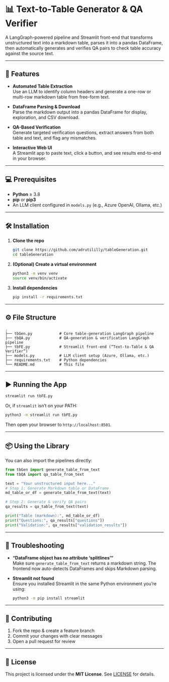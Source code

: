 # 📊 Text-to-Table Generator & QA Verifier

A LangGraph-powered pipeline and Streamlit front-end that transforms unstructured text into a markdown table, parses it into a pandas DataFrame, then automatically generates and verifies QA pairs to check table accuracy against the source text.

---

## 🚀 Features

- **Automated Table Extraction**  
  Use an LLM to identify column headers and generate a one-row or multi-row markdown table from free-form text.

- **DataFrame Parsing & Download**  
  Parse the markdown output into a pandas DataFrame for display, exploration, and CSV download.

- **QA-Based Verification**  
  Generate targeted verification questions, extract answers from both table and text, and flag any mismatches.

- **Interactive Web UI**  
  A Streamlit app to paste text, click a button, and see results end-to-end in your browser.

---

## 💻 Prerequisites

- **Python** ≥ 3.8  
- **pip** or **pip3**  
- An LLM client configured in `models.py` (e.g., Azure OpenAI, Ollama, etc.)

---

## 🛠 Installation

1. **Clone the repo**  
   ```bash
   git clone https://github.com/adrutililly/tableGeneration.git
   cd tableGeneration
   ```

2. **(Optional) Create a virtual environment**  
   ```bash
   python3 -m venv venv
   source venv/bin/activate
   ```

3. **Install dependencies**  
   ```bash
   pip install -r requirements.txt
   ```

---

## ⚙️ File Structure

```
.
├── tbGen.py            # Core table‐generation LangGraph pipeline
├── tbQA.py             # QA‐generation & verification LangGraph pipeline
├── tbFE.py             # Streamlit front-end (“Text-to-Table & QA Verifier”) 
├── models.py           # LLM client setup (Azure, Ollama, etc.)
├── requirements.txt    # Python dependencies
└── README.md           # This file
```

---

## ▶️ Running the App

```bash
streamlit run tbFE.py
```

Or, if `streamlit` isn’t on your PATH:

```bash
python3 -m streamlit run tbFE.py
```

Then open your browser to `http://localhost:8501`.

---

## 📦 Using the Library

You can also import the pipelines directly:

```python
from tbGen import generate_table_from_text
from tbQA import qa_table_from_text

text = "Your unstructured input here..."
# Step 1: Generate Markdown table or DataFrame
md_table_or_df = generate_table_from_text(text)

# Step 2: Generate & verify QA pairs
qa_results = qa_table_from_text(text)

print("Table (markdown):", md_table_or_df)
print("Questions:", qa_results["questions"])
print("Validation:", qa_results["validation_results"])
```

---

## 🐞 Troubleshooting

- **“DataFrame object has no attribute ‘splitlines’”**  
  Make sure `generate_table_from_text` returns a markdown string. The frontend now auto-detects DataFrames and skips Markdown parsing.

- **Streamlit not found**  
  Ensure you installed Streamlit in the same Python environment you’re using:
  ```bash
  python3 -m pip install streamlit
  ```

---

## 🤝 Contributing

1. Fork the repo & create a feature branch  
2. Commit your changes with clear messages  
3. Open a pull request for review  

---

## 📄 License

This project is licensed under the **MIT License**. See [LICENSE](LICENSE) for details.
